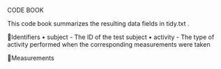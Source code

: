 CODE BOOK

This code book summarizes the resulting data fields in  tidy.txt .

Identifiers
• subject  - The ID of the test subject
• activity  - The type of activity performed when the corresponding measurements were taken

Measurements
